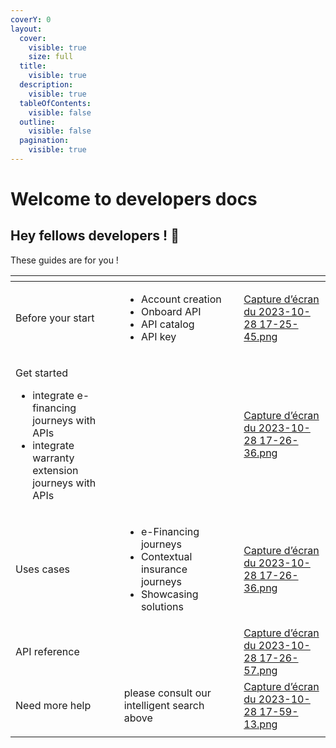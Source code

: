```yaml
---
coverY: 0
layout:
  cover:
    visible: true
    size: full
  title:
    visible: true
  description:
    visible: true
  tableOfContents:
    visible: false
  outline:
    visible: false
  pagination:
    visible: true
---
```


# Welcome to developers docs

## Hey fellows developers ! :wave:

These guides are for you !

<table data-card-size="large" data-view="cards"><thead><tr><th></th><th></th><th data-hidden></th><th data-hidden data-card-cover data-type="files"></th></tr></thead><tbody><tr><td>Before your start</td><td><ul><li>Account creation</li><li>Onboard API</li><li>API catalog</li><li>API key<br></li></ul></td><td></td><td><a href=".gitbook/assets/Capture d’écran du 2023-10-28 17-25-45.png">Capture d’écran du 2023-10-28 17-25-45.png</a></td></tr><tr><td><p>Get started<br></p><ul><li>integrate e-financing journeys with APIs</li><li>integrate warranty extension journeys with APIs</li></ul></td><td></td><td></td><td><a href=".gitbook/assets/Capture d’écran du 2023-10-28 17-26-36.png">Capture d’écran du 2023-10-28 17-26-36.png</a></td></tr><tr><td>Uses cases</td><td><ul><li>e-Financing journeys</li><li>Contextual insurance journeys</li><li>Showcasing solutions</li></ul></td><td></td><td><a href=".gitbook/assets/Capture d’écran du 2023-10-28 17-26-36.png">Capture d’écran du 2023-10-28 17-26-36.png</a></td></tr><tr><td>API reference</td><td></td><td></td><td><a href=".gitbook/assets/Capture d’écran du 2023-10-28 17-26-57.png">Capture d’écran du 2023-10-28 17-26-57.png</a></td></tr><tr><td>Need more help </td><td>please consult our intelligent search above</td><td></td><td><a href=".gitbook/assets/Capture d’écran du 2023-10-28 17-59-13.png">Capture d’écran du 2023-10-28 17-59-13.png</a></td></tr><tr><td></td><td></td><td></td><td></td></tr></tbody></table>

